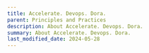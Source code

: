 ```yaml
---
title: Accelerate. Devops. Dora.
parent: Principles and Practices
description: About Accelerate. Devops. Dora.
summary: About Accelerate. Devops. Dora.
last_modified_date: 2024-05-28
---
```

